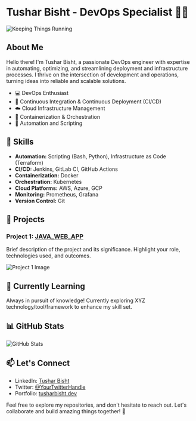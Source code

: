 # Tushar Bisht - DevOps Specialist 👨‍💻

![Keeping Things Running](https://images.pexels.com/photos/577585/pexels-photo-577585.jpeg)

## About Me

Hello there! I'm Tushar Bisht, a passionate DevOps engineer with expertise in automating, optimizing, and streamlining deployment and infrastructure processes. I thrive on the intersection of development and operations, turning ideas into reliable and scalable solutions.

- 💻 DevOps Enthusiast
- 🚀 Continuous Integration & Continuous Deployment (CI/CD)
- ☁️ Cloud Infrastructure Management
- 🐳 Containerization & Orchestration
- 🧰 Automation and Scripting

## 🔧 Skills

- **Automation:** Scripting (Bash, Python), Infrastructure as Code (Terraform)
- **CI/CD:** Jenkins, GitLab CI, GitHub Actions
- **Containerization:** Docker
- **Orchestration:** Kubernetes
- **Cloud Platforms:** AWS, Azure, GCP
- **Monitoring:** Prometheus, Grafana
- **Version Control:** Git

## 🚀 Projects

### Project 1: [JAVA_WEB_APP](https://github.com/tusharbisht02/java-simple-ci-cd)
Brief description of the project and its significance. Highlight your role, technologies used, and outcomes.

![Project 1 Image](https://images.pexels.com/photos/11035479/pexels-photo-11035479.jpeg?auto=compress&cs=tinysrgb&w=600)


## 🌱 Currently Learning

Always in pursuit of knowledge! Currently exploring XYZ technology/tool/framework to enhance my skill set.

## 📊 GitHub Stats

![GitHub Stats](https://github-readme-stats.vercel.app/api?username=tusharbisht02&show_icons=true&hide_title=true)

## 📫 Let's Connect

- LinkedIn: [Tushar Bisht](https://www.linkedin.com/in/tusharbisht)
- Twitter: [@YourTwitterHandle](https://twitter.com/tusharbisht)
- Portfolio: [tusharbisht.dev](https://www.tusharbisht.dev)

Feel free to explore my repositories, and don't hesitate to reach out. Let's collaborate and build amazing things together! 🚀
